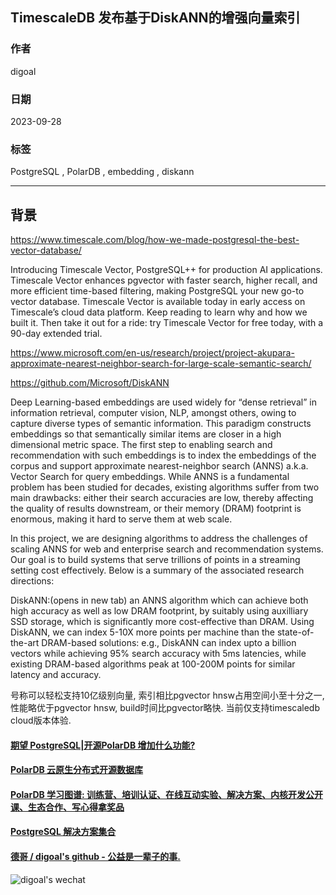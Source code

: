 ## TimescaleDB 发布基于DiskANN的增强向量索引   
                                                    
### 作者                                                    
digoal                                                    
                                                    
### 日期                                                    
2023-09-28                                                   
                                                    
### 标签                                                    
PostgreSQL , PolarDB , embedding , diskann    
                                                    
----                                                    
                                                    
## 背景   
https://www.timescale.com/blog/how-we-made-postgresql-the-best-vector-database/  
  
Introducing Timescale Vector, PostgreSQL++ for production AI applications. Timescale Vector enhances pgvector with faster search, higher recall, and more efficient time-based filtering, making PostgreSQL your new go-to vector database. Timescale Vector is available today in early access on Timescale’s cloud data platform. Keep reading to learn why and how we built it. Then take it out for a ride: try Timescale Vector for free today, with a 90-day extended trial.  
  
https://www.microsoft.com/en-us/research/project/project-akupara-approximate-nearest-neighbor-search-for-large-scale-semantic-search/  
  
https://github.com/Microsoft/DiskANN  
  
Deep Learning-based embeddings are used widely for “dense retrieval” in information retrieval, computer vision, NLP, amongst others, owing to capture diverse types of semantic information. This paradigm constructs embeddings so that semantically similar items are closer in a high dimensional metric space. The first step to enabling search and recommendation with such embeddings is to index the embeddings of the corpus and support approximate nearest-neighbor search (ANNS) a.k.a. Vector Search for query embeddings. While ANNS is a fundamental problem has been studied for decades, existing algorithms suffer from two main drawbacks: either their search accuracies are low, thereby affecting the quality of results downstream, or their memory (DRAM) footprint is enormous, making it hard to serve them at web scale.  
  
In this project, we are designing algorithms to address the challenges of scaling ANNS for web and enterprise search and recommendation systems. Our goal is to build systems that serve trillions of points in a streaming setting cost effectively. Below is a summary of the associated research directions:  
  
DiskANN:(opens in new tab) an ANNS algorithm which can achieve both high accuracy as well as low DRAM footprint, by suitably using auxilliary SSD storage, which is significantly more cost-effective than DRAM. Using DiskANN, we can index 5-10X more points per machine than the state-of-the-art DRAM-based solutions: e.g., DiskANN can index upto a billion vectors while achieving 95% search accuracy with 5ms latencies, while existing DRAM-based algorithms peak at 100-200M points for similar latency and accuracy.  
  
号称可以轻松支持10亿级别向量, 索引相比pgvector hnsw占用空间小至十分之一, 性能略优于pgvector hnsw, build时间比pgvector略快. 当前仅支持timescaledb cloud版本体验.     
  
  
#### [期望 PostgreSQL|开源PolarDB 增加什么功能?](https://github.com/digoal/blog/issues/76 "269ac3d1c492e938c0191101c7238216")
  
  
#### [PolarDB 云原生分布式开源数据库](https://github.com/ApsaraDB "57258f76c37864c6e6d23383d05714ea")
  
  
#### [PolarDB 学习图谱: 训练营、培训认证、在线互动实验、解决方案、内核开发公开课、生态合作、写心得拿奖品](https://www.aliyun.com/database/openpolardb/activity "8642f60e04ed0c814bf9cb9677976bd4")
  
  
#### [PostgreSQL 解决方案集合](../201706/20170601_02.md "40cff096e9ed7122c512b35d8561d9c8")
  
  
#### [德哥 / digoal's github - 公益是一辈子的事.](https://github.com/digoal/blog/blob/master/README.md "22709685feb7cab07d30f30387f0a9ae")
  
  
![digoal's wechat](../pic/digoal_weixin.jpg "f7ad92eeba24523fd47a6e1a0e691b59")
  
